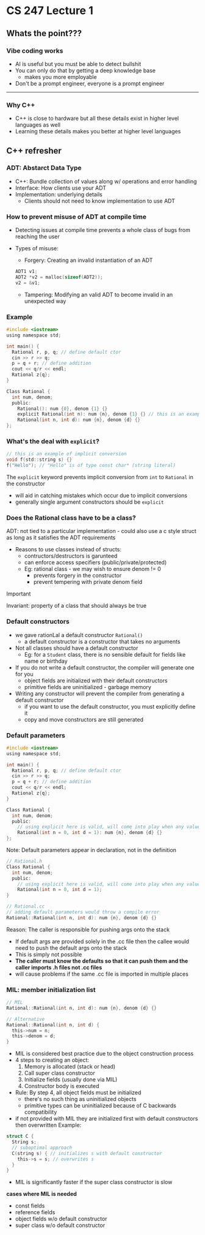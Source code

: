 # CS 247 Lecture 1

## Whats the point???

### Vibe coding works

- AI is useful but you must be able to detect bullshit
- You can only do that by getting a deep knowledge base
  - makes you more employable
- Don't be a prompt engineer, everyone is a prompt engineer

---

### Why C++

- C++ is close to hardware but all these details exist in higher level languages as well
- Learning these details makes you better at higher level languages

## C++ refresher

### ADT: Abstarct Data Type

- C++: Bundle collection of values along w/ operations and error handling
- Interface: How clients use your ADT
- Implementation: underlying details
  - Clients should not need to know implementation to use ADT

### How to prevent misuse of ADT at compile time

- Detecting issues at compile time prevents a whole class of bugs from reaching the user
- Types of misuse:

  - Forgery: Creating an invalid instantiation of an ADT

  ```c
  ADT1 v1;
  ADT2 *v2 = malloc(sizeof(ADT2));
  v2 = &v1;
  ```

  - Tampering: Modifying an valid ADT to become invalid in an unexpected way

### Example

```c
#include <iostream>
using namespace std;

int main() {
  Rational r, p, q; // define default ctor
  cin >> r >> q;
  p = q + r; // define addition
  cout << q/r << endl;
  Rational z{q};
}

Class Rational {
  int num, denom;
  public:
    Rational(): num {0}, denom {1} {}
    explicit Rational(int n): num {n}, denom {1} {} // this is an example
    Rational(int n, int d): num {n}, denom {d} {}
};
```

### What's the deal with `explicit`?

```c
// this is an example of implicit conversion
void f(std::string s) {}
f("Hello"); // "Hello" is of type const char* (string literal)
```

The `explicit` keyword prevents implicit conversion from `int` to `Rational` in the constructor

- will aid in catching mistakes which occur due to implicit conversions
- generally single argument constructors should be `explicit`

### Does the Rational class have to be a class?

ADT: not tied to a particular implementation - could also use a c style struct as long as it satisfies the ADT requirements

- Reasons to use classes instead of structs:
  - contructors/destructors is garunteed
  - can enforce access specifiers (public/private/protected)
  - Eg: rational class - we may wish to ensure denom != 0
    - prevents forgery in the constructor
    - prevent tempering with private denom field

> [!IMPORTANT]
> Invariant: property of a class that should always be true

### Default constructors

- we gave rationLal a default constructor `Rational()`
  - a default constructor is a constructor that takes no arguments
- Not all classes should have a default constructor
  - Eg: for a `Student` class, there is no sensible default for fields like name or birthday
- If you do not write a default constructor, the compiler will generate one for you
  - object fields are initialized with their default constructors
  - primitive fields are uninitialized - garbage memory
- Writing any constructor will prevent the compiler from generating a default constructor
  - if you want to use the default constructor, you must explicitly define it
  - copy and move constructors are still generated

### Default parameters

```c
#include <iostream>
using namespace std;

int main() {
  Rational r, p, q; // define default ctor
  cin >> r >> q;
  p = q + r; // define addition
  cout << q/r << endl;
  Rational z{q};
}

Class Rational {
  int num, denom;
  public:
    // using explicit here is valid, will come into play when any value is given
    Rational(int n = 0, int d = 1): num {n}, denom {d} {}
};

```

Note: Default parameters appear in declaration, not in the definition

```c
// Rational.h
Class Rational {
  int num, denom;
  public:
    // using explicit here is valid, will come into play when any value is given
    Rational(int n = 0, int d = 1);
}

// Rational.cc
// adding default parameters would throw a compile error
Rational::Rational(int n, int d): num {n}, denom {d} {}

```

Reason: The caller is responsible for pushing args onto the stack

- If default args are provided solely in the .cc file then the callee would need to push the default args onto the stack
- This is simply not possible
- **The caller must know the defaults so that it can push them and the caller imports .h files not .cc files**
- will cause problems if the same .cc file is imported in multiple places

### MIL: member initialization list

```c
// MIL
Rational::Rational(int n, int d): num {n}, denom {d} {}

// Alternative
Rational::Rational(int n, int d) {
  this->num = n;
  this->denom = d;
}
```

- MIL is considered best practice due to the object construction process
- 4 steps to creating an object:
  1. Memory is allocated (stack or head)
  2. Call super class constructor
  3. Initialize fields (usually done via MIL)
  4. Constructor body is executed
- Rule: By step 4, all object fields must be initialized
  - there's no such thing as uninitialized objects
  - primitive types can be uninitialized because of C backwards compatibility
- if not provided with MIL they are initialized first with default constructors then overwritten
  Example:

```c
struct C {
  String s;
  // suboptimal approach
  C(string s) { // initializes s with default constructor
    this->s = s; // overwrites s
  }
}
```

- MIL is significantly faster if the super class constructor is slow

**cases where MIL is needed**

- const fields
- reference fields
- object fields w/o default constructor
- super class w/o default constructor

